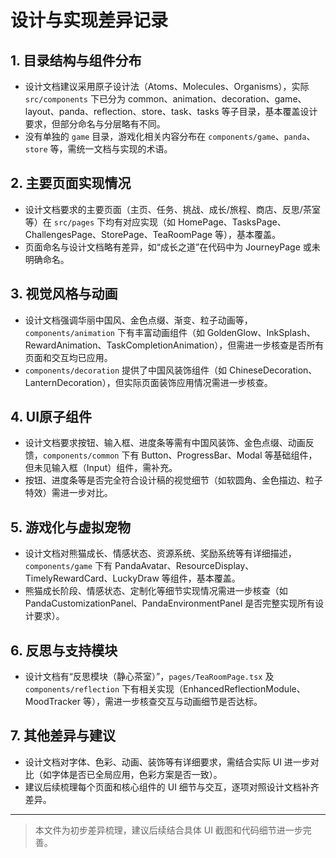 # 设计与实现差异记录

## 1. 目录结构与组件分布
- 设计文档建议采用原子设计法（Atoms、Molecules、Organisms），实际 `src/components` 下已分为 common、animation、decoration、game、layout、panda、reflection、store、task、tasks 等子目录，基本覆盖设计要求，但部分命名与分层略有不同。
- 没有单独的 `game` 目录，游戏化相关内容分布在 `components/game`、`panda`、`store` 等，需统一文档与实现的术语。

## 2. 主要页面实现情况
- 设计文档要求的主要页面（主页、任务、挑战、成长/旅程、商店、反思/茶室等）在 `src/pages` 下均有对应实现（如 HomePage、TasksPage、ChallengesPage、StorePage、TeaRoomPage 等），基本覆盖。
- 页面命名与设计文档略有差异，如“成长之道”在代码中为 JourneyPage 或未明确命名。

## 3. 视觉风格与动画
- 设计文档强调华丽中国风、金色点缀、渐变、粒子动画等，`components/animation` 下有丰富动画组件（如 GoldenGlow、InkSplash、RewardAnimation、TaskCompletionAnimation），但需进一步核查是否所有页面和交互均已应用。
- `components/decoration` 提供了中国风装饰组件（如 ChineseDecoration、LanternDecoration），但实际页面装饰应用情况需进一步核查。

## 4. UI原子组件
- 设计文档要求按钮、输入框、进度条等需有中国风装饰、金色点缀、动画反馈，`components/common` 下有 Button、ProgressBar、Modal 等基础组件，但未见输入框（Input）组件，需补充。
- 按钮、进度条等是否完全符合设计稿的视觉细节（如软圆角、金色描边、粒子特效）需进一步对比。

## 5. 游戏化与虚拟宠物
- 设计文档对熊猫成长、情感状态、资源系统、奖励系统等有详细描述，`components/game` 下有 PandaAvatar、ResourceDisplay、TimelyRewardCard、LuckyDraw 等组件，基本覆盖。
- 熊猫成长阶段、情感状态、定制化等细节实现情况需进一步核查（如 PandaCustomizationPanel、PandaEnvironmentPanel 是否完整实现所有设计要求）。

## 6. 反思与支持模块
- 设计文档有“反思模块（静心茶室）”，`pages/TeaRoomPage.tsx` 及 `components/reflection` 下有相关实现（EnhancedReflectionModule、MoodTracker 等），需进一步核查交互与动画细节是否达标。

## 7. 其他差异与建议
- 设计文档对字体、色彩、动画、装饰等有详细要求，需结合实际 UI 进一步对比（如字体是否已全局应用，色彩方案是否一致）。
- 建议后续梳理每个页面和核心组件的 UI 细节与交互，逐项对照设计文档补齐差异。

---

> 本文件为初步差异梳理，建议后续结合具体 UI 截图和代码细节进一步完善。